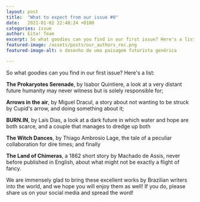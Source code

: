```yaml
---
layout: post
title:  "What to expect from our issue #0"
date:   2021-01-02 22:48:24 +0100
categories: issue
author: Eita! Team
excerpt: So what goodies can you find in our first issue? Here's a list
featured-image: /assets/posts/our_authors_rec.png
featured-image-alt: o desenho de uma paisagem futurista genérica

---
```


So what goodies can you find in our first issue? Here's a list:

**The Prokaryotes Serenade**, by Isabor Quintiere, a look at a very distant future humanity may never witness but is solely responsible for;

**Arrows in the air**, by Miguel Dracul, a story about not wanting to be struck by Cupid's arrow, and doing something about it;

**BURN.IN**, by Laís Dias, a look at a dark future in which water and hope are both scarce, and a couple that manages to dredge up both

**The Witch Dances**, by Thiago Ambrosio Lage, the tale of a peculiar collaboration for dire times; and finally

**The Land of Chimeras**, a 1862 short story by Machado de Assis, never before published in English, about what might not be exactly a flight of fancy.

We are immensely glad to bring these excellent works by Brazilian writers into the world, and we hope you will enjoy them as well! If you do, please share us on your social media and spread the word!
